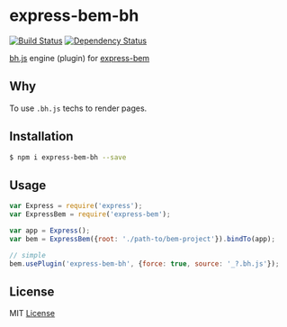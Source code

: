 # express-bem-bh

[![Build Status](https://travis-ci.org/express-bem/bh.svg)](https://travis-ci.org/express-bem/bh) [![Dependency Status](https://david-dm.org/express-bem/bh.png)](https://david-dm.org/express-bem/bh)

[bh.js][] engine (plugin) for [express-bem][]

[bh.js]: https://github.com/bem/bh
[express-bem]: https://github.com/zxqfox/express-bem

## Why

To use `.bh.js` techs to render pages.

## Installation

```sh
$ npm i express-bem-bh --save
```

## Usage

```js
var Express = require('express');
var ExpressBem = require('express-bem');

var app = Express();
var bem = ExpressBem({root: './path-to/bem-project'}).bindTo(app);

// simple
bem.usePlugin('express-bem-bh', {force: true, source: '_?.bh.js'});
```

## License

MIT [License][]

[License]: https://github.com/express-bem/bh/blob/master/LICENSE
